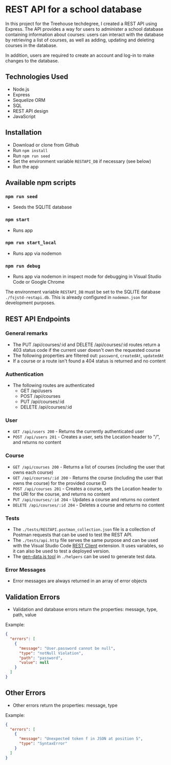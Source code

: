 # REST API for a school database

In this project for the Treehouse techdegree, I created a REST API using Express. The API provides a way for users to administer a school database containing information about courses: users can interact with the database by retrieving a list of courses, as well as adding, updating and deleting courses in the database.

In addition, users are required to create an account and log-in to make changes to the database.

## Technologies Used

* Node.js
* Express
* Sequelize ORM
* SQL
* REST API design
* JavaScript

## Installation

* Download or clone from Github
* Run `npm install`
* Run `npm run seed`
* Set the environment variable `RESTAPI_DB` if necessary (see below)
* Run the app

## Available npm scripts

### `npm run seed`

* Seeds the SQLITE database

### `npm start`

* Runs app

### `npm run start_local`

* Runs app via nodemon

### `npm run debug`

* Runs app via nodemon in inspect mode for debugging in Visual Studio Code or Google Chrome

The environment variable `RESTAPI_DB` must be set to the SQLITE database `./fsjstd-restapi.db`. This is already configured in `nodemon.json` for development purposes.  

## REST API Endpoints

### General remarks

* The PUT /api/courses/:id and DELETE /api/courses/:id routes return a 403 status code if the current user doesn't own the requested course
* The following properties are filtered out: `password`, `createdAt`, `updatedAt`
* If a course or a route isn't found a 404 status is returned and no content

### Authentication

* The following routes are authenticated
  * GET /api/users
  * POST /api/courses
  * PUT /api/courses/:id
  * DELETE /api/courses/:id

### User

* `GET /api/users 200` - Returns the currently authenticated user
* `POST /api/users 201` - Creates a user, sets the Location header to "/", and returns no content

### Course

* `GET /api/courses 200` - Returns a list of courses (including the user that owns each course)
* `GET /api/courses/:id 200` - Returns the course (including the user that owns the course) for the provided course ID
* `POST /api/courses 201` - Creates a course, sets the Location header to the URI for the course, and returns no content
* `PUT /api/courses/:id 204` - Updates a course and returns no content
* `DELETE /api/courses/:id 204` - Deletes a course and returns no content

### Tests

* The `./tests/RESTAPI.postman_collection.json` file is a collection of Postman requests that can be used to test the REST API.
* The `./tests/api.http` file serves the same purpose and can be used with the Visual Studio Code [REST Client](https://marketplace.visualstudio.com/items?itemName=humao.rest-client) extension. It uses variables, so it can also be used to test a deployed version.
* The [gen-data.js tool](./helpers/README.md) in `./helpers` can be used to generate test data.

### Error Messages

* Error messages are always returned in an array of error objects

## Validation Errors

* Validation and database errors return the properties: message, type, path, value

Example:

```json
{
  "errors": [
    {
      "message": "User.password cannot be null",
      "type": "notNull Violation",
      "path": "password",
      "value": null
    }
  ]
}
```

## Other Errors

* Other errors return the properties: message, type

Example:

```json
{
  "errors": [
    {
      "message": "Unexpected token f in JSON at position 5",
      "type": "SyntaxError"
    }
  ]
}
```
